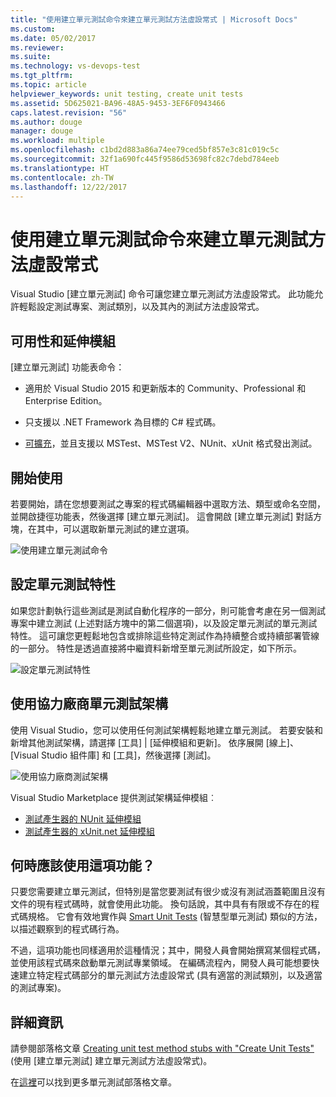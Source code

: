 ```yaml
---
title: "使用建立單元測試命令來建立單元測試方法虛設常式 | Microsoft Docs"
ms.custom: 
ms.date: 05/02/2017
ms.reviewer: 
ms.suite: 
ms.technology: vs-devops-test
ms.tgt_pltfrm: 
ms.topic: article
helpviewer_keywords: unit testing, create unit tests
ms.assetid: 5D625021-BA96-48A5-9453-3EF6F0943466
caps.latest.revision: "56"
ms.author: douge
manager: douge
ms.workload: multiple
ms.openlocfilehash: c1bd2d883a86a74ee79ced5bf857e3c81c019c5c
ms.sourcegitcommit: 32f1a690fc445f9586d53698fc82c7debd784eeb
ms.translationtype: HT
ms.contentlocale: zh-TW
ms.lasthandoff: 12/22/2017
---
```

# <a name="create-unit-test-method-stubs-with-the-create-unit-tests-command"></a>使用建立單元測試命令來建立單元測試方法虛設常式

Visual Studio [建立單元測試] 命令可讓您建立單元測試方法虛設常式。 此功能允許輕鬆設定測試專案、測試類別，以及其內的測試方法虛設常式。 

## <a name="availability-and-extensions"></a>可用性和延伸模組

[建立單元測試] 功能表命令：

* 適用於 Visual Studio 2015 和更新版本的 Community、Professional 和 Enterprise Edition。

* 只支援以 .NET Framework 為目標的 C# 程式碼。

* [可擴充](#extend-framework)，並且支援以 MSTest、MSTest V2、NUnit、xUnit 格式發出測試。

## <a name="get-started"></a>開始使用

若要開始，請在您想要測試之專案的程式碼編輯器中選取方法、類型或命名空間，並開啟捷徑功能表，然後選擇 [建立單元測試]。 這會開啟 [建立單元測試] 對話方塊，在其中，可以選取新單元測試的建立選項。

![使用建立單元測試命令](media/createunittestcommand.png)

## <a name="setting-unit-test-traits"></a>設定單元測試特性

如果您計劃執行這些測試是測試自動化程序的一部分，則可能會考慮在另一個測試專案中建立測試 (上述對話方塊中的第二個選項)，以及設定單元測試的單元測試特性。 這可讓您更輕鬆地包含或排除這些特定測試作為持續整合或持續部署管線的一部分。 特性是透過直接將中繼資料新增至單元測試所設定，如下所示。 

![設定單元測試特性](media/createunittest.png)

<a name="extend-framework"></a>
## <a name="using-third-party-unit-test-frameworks"></a>使用協力廠商單元測試架構

使用 Visual Studio，您可以使用任何測試架構輕鬆地建立單元測試。 若要安裝和新增其他測試架構，請選擇 [工具] | [延伸模組和更新]。
依序展開 [線上]、[Visual Studio 組件庫] 和 [工具]，然後選擇 [測試]。 

![使用協力廠商測試架構](media/createunittestfx.png)

Visual Studio Marketplace 提供測試架構延伸模組︰

* [測試產生器的 NUnit 延伸模組](https://marketplace.visualstudio.com/items?itemName=NUnitDevelopers.TestGeneratorNUnitextension)
* [測試產生器的 xUnit.net 延伸模組](https://marketplace.visualstudio.com/items?itemName=BradWilson.xUnitnetTestExtensions)

## <a name="when-should-i-use-this-feature"></a>何時應該使用這項功能？

只要您需要建立單元測試，但特別是當您要測試有很少或沒有測試涵蓋範圍且沒有文件的現有程式碼時，就會使用此功能。 換句話說，其中具有有限或不存在的程式碼規格。 它會有效地實作與 [Smart Unit Tests](http://blogs.msdn.com/b/visualstudioalm/archive/2014/11/19/introducing-smart-unit-tests.aspx) (智慧型單元測試) 類似的方法，以描述觀察到的程式碼行為。

不過，這項功能也同樣適用於這種情況；其中，開發人員會開始撰寫某個程式碼，並使用該程式碼來啟動單元測試專業領域。 在編碼流程內，開發人員可能想要快速建立特定程式碼部分的單元測試方法虛設常式 (具有適當的測試類別，以及適當的測試專案)。 

## <a name="more-information"></a>詳細資訊

請參閱部落格文章 [Creating unit test method stubs with "Create Unit Tests"](https://blogs.msdn.microsoft.com/visualstudioalm/2015/03/06/creating-unit-test-method-stubs-with-create-unit-tests/) (使用 [建立單元測試] 建立單元測試方法虛設常式)。

在[這裡](https://blogs.msdn.microsoft.com/visualstudioalm/tag/unit-testing/)可以找到更多單元測試部落格文章。
